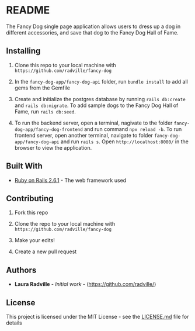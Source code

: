 # README

The Fancy Dog single page application allows users to dress up a dog in different accessories, and save that dog to the Fancy Dog Hall of Fame.

## Installing

1. Clone this repo to your local machine with `https://github.com/radville/fancy-dog` 

2. In the `fancy-dog-app/fancy-dog-api` folder, run `bundle install` to add all gems from the Gemfile

3. Create and initialize the postgres database by running `rails db:create` and `rails db:migrate`. To add sample dogs to the Fancy Dog Hall of Fame, run `rails db:seed`.

4. To run the backend server, open a terminal, nagivate to the folder `fancy-dog-app/fancy-dog-frontend` and run command `npx reload -b`. To run frontend server, open another terminal, navigate to folder `fancy-dog-app/fancy-dog-api` and run `rails s`. Open `http://localhost:8080/` in the browser to view the application.


## Built With

* [Ruby on Rails 2.6.1](https://rubyonrails.org/) - The web framework used


## Contributing

1. Fork this repo

2. Clone the repo to your local machine with `https://github.com/radville/fancy-dog`

3. Make your edits!

4. Create a new pull request


## Authors

* **Laura Radville** - *Initial work* - (https://github.com/radville/)


## License

This project is licensed under the MIT License - see the [LICENSE.md](LICENSE.md) file for details